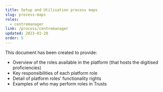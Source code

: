 ```yaml
---
title: Setup and Utilisation process maps
slug: process-maps
roles:
  - centremanager
link: /process/centremanager
updated: 2023-01-20
order: 5
---
```

This document has been created to provide:​

- Overview of the roles available in the platform (that hosts the digitised proficiencies)
- Key responsibilities of each platform role
- Detail of platform roles’ functionality rights
- Examples of who may perform roles in Trusts